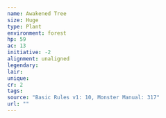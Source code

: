 ```yaml
---
name: Awakened Tree
size: Huge
type: Plant
environment: forest
hp: 59
ac: 13
initiative: -2
alignment: unaligned
legendary: 
lair: 
unique: 
cr: 2
tags: 
source: "Basic Rules v1: 10, Monster Manual: 317"
url: ""
---
```

